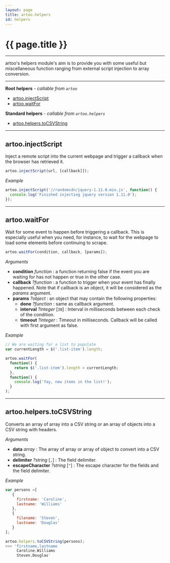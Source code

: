 ```yaml
---
layout: page
title: artoo.helpers
id: helpers
---
```


# {{ page.title }}

---

artoo's helpers module's aim is to provide you with some useful but miscellaneous function ranging from external script injection to array conversion.

---

**Root helpers** - *callable from `artoo`*

* [artoo.injectScript](#inject-script)
* [artoo.waitFor](#wait-for)

**Standard helpers** - *callable from `artoo.helpers`*

* [artoo.helpers.toCSVString](#to-csv-string)


---

<h2 id="inject-script">artoo.injectScript</h2>
Inject a remote script into the current webpage and trigger a callback when the browser has retrieved it.

```js
artoo.injectScript(url, [callback]]);
```

*Example*

```js
artoo.injectScript('//randomcdn/jquery-1.11.0.min.js', function() {
  console.log('Finished injecting jquery version 1.11.0');
});
```

---

<h2 id="wait-for">artoo.waitFor</h2>
Wait for some event to happen before triggering a callback. This is especially useful when you need, for instance, to wait for the webpage to load some elements before continuing to scrape.

```js
artoo.waitFor(condition, callback, [params]);
```

*Arguments*

* **condition**      *function* : a function returning false if the event you are waiting for has not happen or true in the other case.
* **callback**       *?function* : a function to trigger when your event has finally happened. Note that if callback is an object, it will be considered as the *params* argument.
* **params**         *?object* :  an object that may contain the following properties:
  * **done**         *?function* : same as callback argument.
  * **interval**     *?integer* [`30`] : Interval in milliseconds between each check of the condition.
  * **timeout**      *?integer* : Timeout in milliseconds. Callback will be called with first argument as false.

*Example*

```js
// We are waiting for a list to populate
var currentLength = $('.list-item').length;

artoo.waitFor(
  function() {
    return $('.list-item').length > currentLength;
  },
  function() {
    console.log('Yay, new items in the list!');
  }
);
```

---

<h2 id="to-csv-string">artoo.helpers.toCSVString</h2>
Converts an array of array into a CSV string or an array of objects into a CSV string with headers.

*Arguments*

* **data**             *array* : The array of array or array of object to convert into a CSV string.
* **delimiter**        *?string* [`,`] : The field delimiter.
* **escapeCharacter**  *?string* [`"`] : The escape character for the fields and the field delimiter.

*Example*

```js
var persons =[
   {
     firstname: 'Caroline',
     lastname: 'Williams'
   },
   {
     filename: 'Steven',
     lastname: 'Douglas'
   }
];

artoo.helpers.toCSVString(persons);
>>> 'firstname,lastname
     Caroline,Williams
     Steven,Douglas'
```

